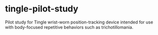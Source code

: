 # tingle-pilot-study
Pilot study for Tingle wrist-worn position-tracking device intended for use with body-focused repetitive behaviors such as trichotillomania. 
